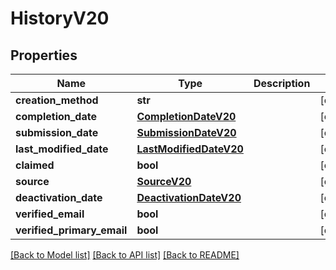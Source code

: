 # HistoryV20

## Properties
Name | Type | Description | Notes
------------ | ------------- | ------------- | -------------
**creation_method** | **str** |  | [optional] 
**completion_date** | [**CompletionDateV20**](CompletionDateV20.md) |  | [optional] 
**submission_date** | [**SubmissionDateV20**](SubmissionDateV20.md) |  | [optional] 
**last_modified_date** | [**LastModifiedDateV20**](LastModifiedDateV20.md) |  | [optional] 
**claimed** | **bool** |  | [optional] 
**source** | [**SourceV20**](SourceV20.md) |  | [optional] 
**deactivation_date** | [**DeactivationDateV20**](DeactivationDateV20.md) |  | [optional] 
**verified_email** | **bool** |  | [optional] 
**verified_primary_email** | **bool** |  | [optional] 

[[Back to Model list]](../README.md#documentation-for-models) [[Back to API list]](../README.md#documentation-for-api-endpoints) [[Back to README]](../README.md)

